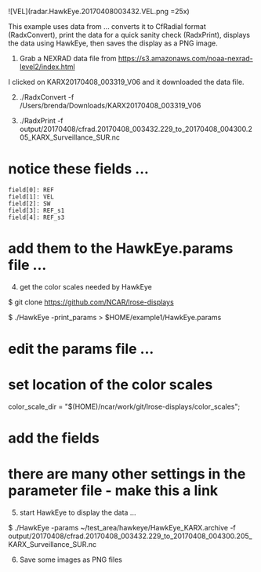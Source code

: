 ![VEL](radar.HawkEye.20170408003432.VEL.png =25x)

This example uses data from ... 
converts it to CfRadial format (RadxConvert), 
print the data for a quick sanity check (RadxPrint),
displays the data using HawkEye, then saves the display as a PNG image.

1. Grab a NEXRAD data file from 
https://s3.amazonaws.com/noaa-nexrad-level2/index.html

I clicked on  KARX20170408_003319_V06 and it downloaded the data file.

2. ./RadxConvert -f /Users/brenda/Downloads/KARX20170408_003319_V06

3. ./RadxPrint -f output/20170408/cfrad.20170408_003432.229_to_20170408_004300.205_KARX_Surveillance_SUR.nc

# notice these fields ...

    field[0]: REF
    field[1]: VEL
    field[2]: SW
    field[3]: REF_s1
    field[4]: REF_s3

# add them to the HawkEye.params file ...

4. get the color scales needed by HawkEye 

$ git clone https://github.com/NCAR/lrose-displays

$ ./HawkEye -print_params > $HOME/example1/HawkEye.params

# edit the params file ...
# set location of the color scales
color_scale_dir = "$(HOME)/ncar/work/git/lrose-displays/color_scales";
# add the fields 
# there are many other settings in the parameter file - make this a link
5. start HawkEye to display the data ...

$ ./HawkEye -params ~/test_area/hawkeye/HawkEye_KARX.archive -f output/20170408/cfrad.20170408_003432.229_to_20170408_004300.205_KARX_Surveillance_SUR.nc

6. Save some images as PNG files
